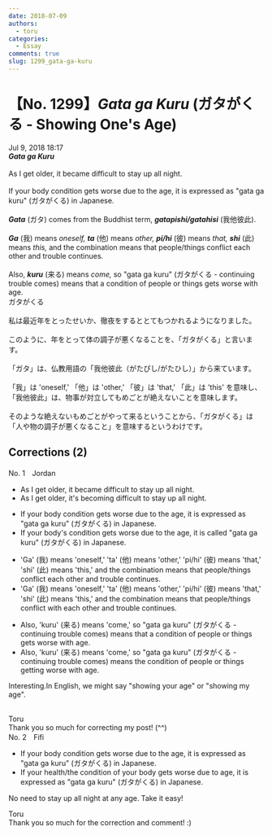 ```yaml
---
date: 2018-07-09
authors:
  - toru
categories:
  - Essay
comments: true
slug: 1299_gata-ga-kuru
---
```


# 【No. 1299】<strong><em>Gata ga Kuru</strong></em> (ガタがくる - Showing One's Age)
<div class="date">Jul 9, 2018 18:17</div>
<div id="post"><div id="body_show_ori">
<strong><em>Gata ga Kuru</strong></em><br/><br/>As I get older, it became difficult to stay up all night.<br/><br/>If your body condition gets worse due to the age, it is expressed as "gata ga kuru" (ガタがくる) in Japanese.<br/><br/><strong><em>Gata</em></strong> (ガタ) comes from the Buddhist term, <strong><em>gatapishi/gatahisi</em></strong> (我他彼此).<br/><br/><strong><em>Ga</em></strong> (我) means <em>oneself,</em> <strong><em>ta</em></strong> (他) means <em>other,</em> <strong><em>pi/hi</em></strong> (彼) means <em>that,</em> <strong><em>shi</em></strong> (此) means <em>this,</em> and the combination means that people/things conflict each other and trouble continues.<br/><br/>Also, <strong><em>kuru</em></strong> (来る) means <em>come,</em> so "gata ga kuru" (ガタがくる - continuing trouble comes) means that a condition of people or things gets worse with age.
</div></div>

<!-- more -->

<div id="post_ja"><div id="body_show_mo">
ガタがくる<br/><br/>私は最近年をとったせいか、徹夜をするととてもつかれるようになりました。<br/><br/>このように、年をとって体の調子が悪くなることを、「ガタがくる」と言います。<br/><br/>「ガタ」は、仏教用語の「我他彼此（がたぴし/がたひし）」から来ています。<br/><br/>「我」は 'oneself,' 「他」は 'other,' 「彼」は 'that,' 「此」は 'this' を意味し、「我他彼此」は、物事が対立してもめごとが絶えないことを意味します。<br/><br/>そのような絶えないもめごとがやって来るということから、「ガタがくる」は「人や物の調子が悪くなること」を意味するというわけです。
</div></div>

## Corrections (2)
<div id="block"><div class="first_name"> No. 1　<span class="just_name">Jordan</span></div><div id="block2">
<ul class="correction_field">
<li class="incorrect">As I get older, it became difficult to stay up all night.</li>
<li class="corrected correct">
As I get older, <span class="f_red">it's becoming</span> difficult to stay up all night.
</li>
</ul>
<ul class="correction_field">
<li class="incorrect">If your body condition gets worse due to the age, it is expressed as "gata ga kuru" (ガタがくる) in Japanese.</li>
<li class="corrected correct">
If your <span class="f_red">body's</span> condition gets worse due to <span class="sline"><span class="f_red">the</span></span> age, it is <span class="f_red">called</span> "gata ga kuru" (ガタがくる) in Japanese.
</li>
</ul>
<ul class="correction_field">
<li class="incorrect">'Ga' (我) means 'oneself,' 'ta' (他) means 'other,' 'pi/hi' (彼) means 'that,' 'shi' (此) means 'this,' and the combination means that people/things conflict each other and trouble continues.</li>
<li class="corrected correct">
'Ga' (我) means 'oneself,' 'ta' (他) means 'other,' 'pi/hi' (彼) means 'that,' 'shi' (此) means 'this,' and the combination means that people/things conflict <span class="f_red">with</span> each other and trouble continues.
</li>
</ul>
<ul class="correction_field">
<li class="incorrect">Also, 'kuru' (来る) means 'come,' so "gata ga kuru" (ガタがくる - continuing trouble comes) means that a condition of people or things gets worse with age.</li>
<li class="corrected correct">
Also, 'kuru' (来る) means 'come,' so "gata ga kuru" (ガタがくる - continuing trouble comes) means <span class="f_red">the</span> condition of people or things <span class="f_red">getting</span> worse with age.
</li>
</ul>
<p class="comment_small">
 Interesting.In English, we might say "showing your age" or "showing my age".
 <br/>
 <br/>
</p>

</div><div class="name"><span class="just_name">Toru</span><br>
Thank you so much for correcting my post! (^^)
</div>
</div>
<div id="block"><div class="first_name"> No. 2　<span class="just_name">Fifi</span></div><div id="block2">
<ul class="correction_field">
<li class="incorrect">If your body condition gets worse due to the age, it is expressed as "gata ga kuru" (ガタがくる) in Japanese.</li>
<li class="corrected correct">
If your health/the condition of your body gets worse due to age, it is expressed as "gata ga kuru" (ガタがくる) in Japanese.
</li>
</ul>
<p class="comment_small">
 No need to stay up all night at any age.  Take it easy!
</p>

</div><div class="name"><span class="just_name">Toru</span><br>
Thank you so much for the correction and comment! :)
</div>
</div>
